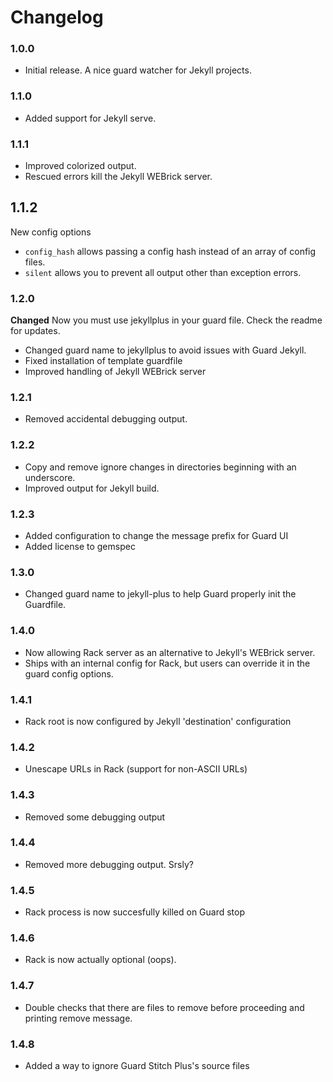 # Changelog

### 1.0.0
- Initial release. A nice guard watcher for Jekyll projects.

### 1.1.0
- Added support for Jekyll serve.

### 1.1.1
- Improved colorized output.
- Rescued errors kill the Jekyll WEBrick server.

## 1.1.2

New config options

- `config_hash` allows passing a config hash instead of an array of config files.
- `silent` allows you to prevent all output other than exception errors.

### 1.2.0

**Changed** Now you must use jekyllplus in your guard file. Check the readme for updates.

- Changed guard name to jekyllplus to avoid issues with Guard Jekyll.
- Fixed installation of template guardfile
- Improved handling of Jekyll WEBrick server

### 1.2.1

- Removed accidental debugging output.

### 1.2.2

- Copy and remove ignore changes in directories beginning with an underscore.
- Improved output for Jekyll build.

### 1.2.3

- Added configuration to change the message prefix for Guard UI 
- Added license to gemspec

### 1.3.0

- Changed guard name to jekyll-plus to help Guard properly init the Guardfile.

### 1.4.0

- Now allowing Rack server as an alternative to Jekyll's WEBrick server.
- Ships with an internal config for Rack, but users can override it in the guard config options.

### 1.4.1

- Rack root is now configured by Jekyll 'destination' configuration

### 1.4.2

- Unescape URLs in Rack (support for non-ASCII URLs)

### 1.4.3

- Removed some debugging output

### 1.4.4

- Removed more debugging output. Srsly?

### 1.4.5

- Rack process is now succesfully killed on Guard stop

### 1.4.6

- Rack is now actually optional (oops).

### 1.4.7

- Double checks that there are files to remove before proceeding and printing remove message.

### 1.4.8

- Added a way to ignore Guard Stitch Plus's source files
